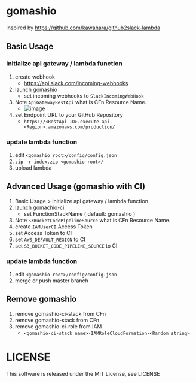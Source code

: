 # gomashio

inspired by https://github.com/kawahara/github2slack-lambda

## Basic Usage
### initialize api gateway / lambda function
1. create webhook
    * https://api.slack.com/incoming-webhooks
1. <a href="https://console.aws.amazon.com/cloudformation/home?region=us-east-1#/stacks/new?stackName=gomashio&templateURL=https://raw.githubusercontent.com/kotatsu360/gomashio/master/cfn/gomashio.yml">launch gomashio</a>
    * set incoming webhooks to `SlackIncomingWebHook`
1. Note `ApiGatewayRestApi` what is CFn Resource Name.
    * ![image](https://user-images.githubusercontent.com/10104981/35285111-de96af1a-009f-11e8-95a9-1f065f89b9a3.png)
1. set Endpoint URL to your GitHub Repository
    * `https://<RestApi ID>.execute-api.<Region>.amazonaws.com/production/`

### update lambda function
1. edit `<gomashio root>/config/config.json`
1. `zip -r index.zip <gomashio root>/`
2. upload lambda

## Advanced Usage (gomashio with CI)
1. Basic Usage > initialize api gateway / lambda function
2. <a href="https://console.aws.amazon.com/cloudformation/home?region=us-east-1#/stacks/new?stackName=gomashio&templateURL=https://raw.githubusercontent.com/kotatsu360/gomashio/master/cfn/ci.yml">launch gomachio-ci</a>
    * set FunctionStackName ( default: gomashio )
3. Note `S3BucketCodePipelineSource` what is CFn Resource Name.
4. create `IAMUserCI` Access Token
4. set Access Token to CI
4. set `AWS_DEFAULT_REGION` to CI
5. set `S3_BUCKET_CODE_PIPELINE_SOURCE` to CI

### update lambda function
1. edit `<gomashio root>/config/config.json`
1. merge or push master branch

## Remove gomashio
1. remove gomashio-ci-stack from CFn
1. remove gomashio-stack from CFn
1. remove gomashio-ci-role from IAM
   * `<gomashio-ci-stack name>-IAMRoleCloudFormation-<Random string>`

# LICENSE
This software is released under the MIT License, see LICENSE

